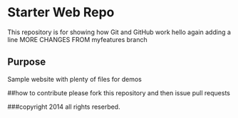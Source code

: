 # Starter Web Repo

This repository is for showing how Git and GitHub work
hello
again
adding a line
MORE CHANGES FROM myfeatures branch

## Purpose

Sample website with plenty of files for demos

##how to contribute
please fork this repository and then issue pull requests

###copyright
2014 all rights reserbed.